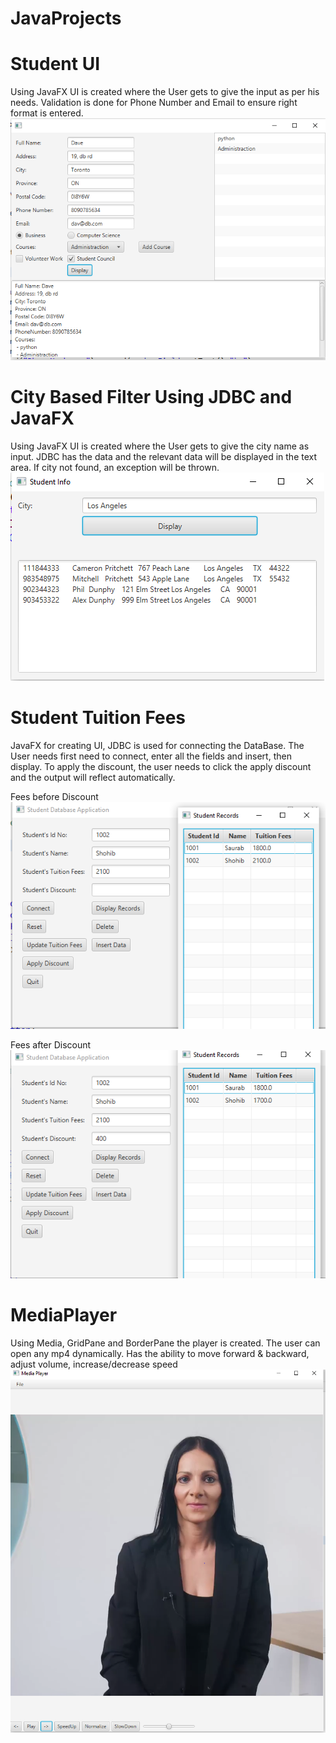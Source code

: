 # JavaProjects
# Student UI
Using JavaFX UI is created where the User gets to give the input as per his needs. Validation is done for Phone Number and Email to ensure right format is entered.
![Screenshot](1.PNG)
# City Based Filter Using JDBC and JavaFX
Using JavaFX UI is created where the User gets to give the city name as input. JDBC has the data and the relevant data will be displayed in the text area. If city not found, an exception will be thrown.
![Screenshot](2.PNG)
# Student Tuition Fees
JavaFX for creating UI, JDBC is used for connecting the DataBase. The User needs first need to connect, enter all the fields and insert, then display. To apply the discount, the user needs to click the apply discount and the output will reflect automatically.

Fees before Discount<br>
![Screenshot](3.PNG)

Fees after Discount<br>
![Screenshot](4.PNG)

# MediaPlayer
Using Media, GridPane and BorderPane the player is created. The user can open any mp4 dynamically. Has the ability to move forward & backward, adjust volume, increase/decrease speed
![Screenshot](5.PNG)
